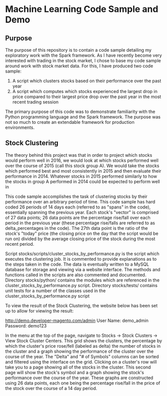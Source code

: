 # Machine Learning Code Sample and Demo

## Purpose

The purpose of this repository is to contain a code sample detailing my exploratory work with the Spark framework. As
I have recently become very interested with trading in the stock market, I chose to base my code sample around work
with stock market data. For this, I have produced two code sample:

1. A script which clusters stocks based on their performance over the past year
2. A script which computes which stocks experienced the largest drop in price compared to their largest price drop over
    the past year in the most recent trading session

The primary purpose of this code was to demonstrate familiarity with the Python programming language and the Spark
framework. The purpose was not so much to create an extendable framework for production environments.

## Stock Clustering

The theory behind this project was that in order to project which stocks would perform well in 2016, we would look at
which stocks performed well over the course of 2015 (call this stock group A). We would take the stocks which performed 
best and most consistently in 2015 and then evaluate their performance in 2014. Whatever stocks in 2015 performed 
similarly to how the stocks in group A performed in 2014 could be expected to perform well in 

This code sample accomplishes the task of clustering stocks by their performance over an arbitrary period of time. This
code sample has hard coded 26 periods of 14 days each (referred to as "spans" in the code), essentially spanning the 
previous year. Each stock's "vector" is comprised of 27 data points; 26 data points are the percentage rise/fall over 
each period in the previous year (these percentage rise/falls are referred to as delta_percentages in the code). The 
27th data point is the ratio of the stock's "today" price (the closing price on the day that the script would be run on) 
divided by the average closing price of the stock during the most recent period.
 
Script stocks/scripts/cluster_stocks_by_performance.py is the script which executes the clustering job. It is commented
to provide explanations as to the steps taken in the code. The data is eventually written to a MySQL database for storage
and viewing via a website interface. The methods and functions called in the scripts are also commented and documented.
Directory stocks/python/ contains the modules which are referenced in the cluster_stocks_by_performance.py script. 
Directory stocks/tests/ contains unit tests for a number of the classes used in the cluster_stocks_by_performance.py script

To view the result of the Stock Clustering, the website below has been set up to allow for viewing the result:

http://demo.developer-magento.com/admin
User Name: demo_admin
Password: demo123

In the menu at the top of the page, navigate to Stocks -> Stock Clusters -> View Stock Cluster Centers. This grid shows
the clusters, the percentage by which the cluster's price rose/fell (labeled as delta) the number of stocks in the cluster
and a graph showing the performance of the cluster over the course of the year. The "Delta" and "# of Symbols" columns can 
be sorted and filtered using the interface on the grid. Clicking on a cluster's row will take you to a page showing all of 
the stocks in the cluster. This second page will show the stock's symbol and a graph showing the stock's performance over
the course of the year. These graphs are constructed using 26 data points, each one being the percentage rise/fall in the
price of the stock over the course of a 14 day period.
